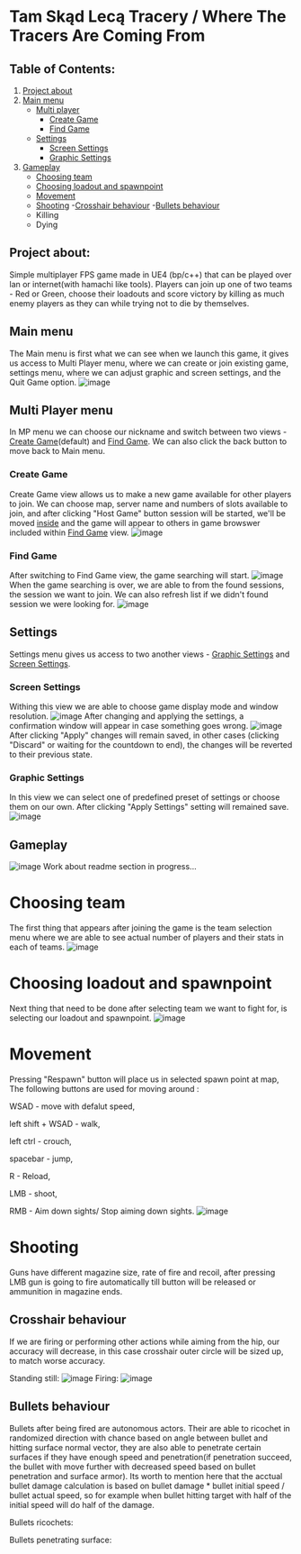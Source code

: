 # Tam Skąd Lecą Tracery / Where The Tracers Are Coming From  
## Table of Contents:
1. [Project about](#project-about)
2. [Main menu](#main-menu)
   - [Multi player](#multi-player-menu)
     - [Create Game](#create-game)
     - [Find Game](#find-game)
   - [Settings](#settings)
     - [Screen Settings](#screen-settings)
     - [Graphic Settings](#graphic-settings)
3. [Gameplay](#gameplay)
   - [Choosing team](#choosing-team)
   - [Choosing loadout and spawnpoint](#choosing-loadout-and-spawnpoint)
   - [Movement](#movement)
   - [Shooting](#shooting)
      -[Crosshair behaviour](#crosshair-behaviour)
      -[Bullets behaviour](#bullets-behaviour)
   - Killing
   - Dying
## Project about:

Simple multiplayer FPS game made in UE4 (bp/c++) that can be played over lan or internet(with hamachi like tools).
Players can join up one of two teams - Red or Green, choose their loadouts and score victory by killing as much enemy players as they can while trying not to die by themselves.
  
## Main menu

The Main menu is first what we can see when we launch this game, it gives us access to Multi Player menu, where we can create or join existing game, settings menu, where we can adjust graphic and screen settings, and the Quit Game option.
![image](https://user-images.githubusercontent.com/56792313/129456380-2f68c849-48f5-4942-81bc-c3aa3060d8fb.png)

## Multi Player menu
In MP menu we can choose our nickname and switch between two views - [Create Game](#create-game)(default) and [Find Game](#find-game). We can also click the back button to move back to Main menu.

### Create Game
Create Game view allows us to make a new game available for other players to join. We can choose map, server name and numbers of slots available to join, and after clicking "Host Game" button session will be started, we'll be moved [inside](#gameplay) and the game will appear to others in game browswer included within [Find Game](#find-game) view.
![image](https://user-images.githubusercontent.com/56792313/129457288-f97b5389-001e-4a2c-9758-722197ae892c.png)

### Find Game
After switching to Find Game view, the game searching will start.
![image](https://user-images.githubusercontent.com/56792313/129470724-7fab731d-686b-4454-900d-20bb5ea2d320.png)
When the game searching is over, we are able to from the found sessions, the session we want to join. We can also refresh list if we didn't found session we were looking for.
![image](https://user-images.githubusercontent.com/56792313/129470759-adf3d94b-e3fa-44d3-bf7c-2284312d5bb4.png)

## Settings
Settings menu gives us access to two another views - [Graphic Settings](#graphic-settings) and [Screen Settings](#screen-settings).

### Screen Settings
Withing this view we are able to choose game display mode and window resolution.
![image](https://user-images.githubusercontent.com/56792313/129472857-6e8c6405-6093-43f6-b182-cbcf4a2a3e26.png)
After changing and applying the settings, a confirmation window will appear in case something goes wrong.
![image](https://user-images.githubusercontent.com/56792313/129472966-83b044d0-0cff-4b62-bf38-19add52cb7f9.png)
After clicking "Apply" changes will remain saved, in other cases (clicking "Discard" or waiting for the countdown to end), 
the changes will be reverted to their previous state.

### Graphic Settings
In this view we can select one of predefined preset of settings or choose them on our own. After clicking "Apply Settings" setting will remained save.
![image](https://user-images.githubusercontent.com/56792313/129473590-68dc80f1-3a0f-4f8a-b1ff-91764bd395a7.png)

## Gameplay
![image](https://user-images.githubusercontent.com/56792313/129474951-70e2d04d-08eb-42d9-973f-46e57e481bf4.png)
Work about readme section in progress...
# Choosing team
The first thing that appears after joining the game is the team selection menu where we are able to see actual number of players and their stats in each of teams. 
![image](https://user-images.githubusercontent.com/56792313/129558107-f98a8b5f-aa5f-428d-a04c-7192ea876f0f.png)

# Choosing loadout and spawnpoint
Next thing that need to be done after selecting team we want to fight for, is selecting our loadout and spawnpoint.
![image](https://user-images.githubusercontent.com/56792313/129559108-4a29991c-1bd2-4bd2-8074-f652ba68ad79.png)

# Movement
Pressing "Respawn" button will place us in selected spawn point at map, The following buttons are used for moving around :

WSAD - move with defalut speed,

left shift + WSAD - walk,

left ctrl - crouch,

spacebar - jump, 

R - Reload,

LMB - shoot, 

RMB - Aim down sights/ Stop aiming down sights. 
![image](https://user-images.githubusercontent.com/56792313/129559535-06016da2-6167-4d60-8fac-e5ba4700b1e7.png)

# Shooting
Guns have different magazine size, rate of fire and recoil, after pressing LMB gun is going to fire automatically  till button will be released or ammunition in magazine ends.

## Crosshair behaviour
If we are firing or performing other actions while aiming from the hip, our accuracy will decrease, in this case crosshair outer circle will be sized up, to match worse  accuracy.

Standing still:
![image](https://user-images.githubusercontent.com/56792313/129562928-61ac4f92-2545-4901-848f-a443f213e5d7.png)
Firing:
![image](https://user-images.githubusercontent.com/56792313/129563052-aeae89e2-275c-41d7-ab83-a539fb6f534c.png)

## Bullets behaviour
Bullets after being fired are autonomous actors. Their are able to ricochet in randomized direction with chance based on angle between bullet and hitting surface normal vector,
they are also able to penetrate certain surfaces if they have enough speed and penetration(if penetration succeed, the bullet with move further with decreased speed based on bullet penetration and surface armor). Its worth to mention here that the acctual bullet damage calculation is  based on bullet damage * bullet initial speed / bullet actual speed, so for example when bullet hitting target with half of the initial speed will do half of the damage. 

Bullets ricochets:

Bullets penetrating surface:

